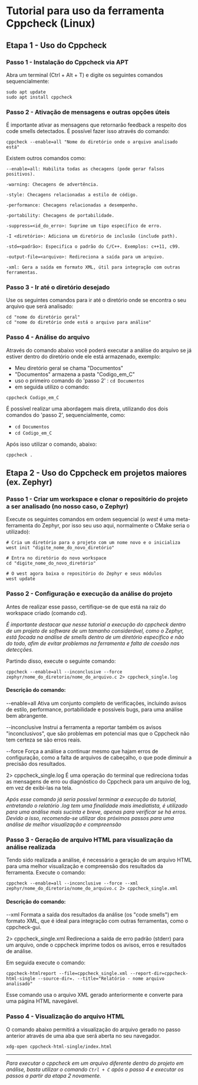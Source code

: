 # Tutorial para uso da ferramenta Cppcheck (Linux)

## Etapa 1 - Uso do Cppcheck
### Passo 1 - Instalação do Cppcheck via APT
Abra um terminal (Ctrl + Alt + T) e digite os seguintes comandos sequencialmente:
```
sudo apt update
sudo apt install cppcheck
```

### Passo 2 - Ativação de mensagens e outras opções úteis
É importante ativar as mensagens que retornarão feedback a respeito dos code smells detectados. É possível fazer isso através do comando:
```
cppcheck --enable=all "Nome do diretório onde o arquivo analisado está"
```
Existem outros comandos como:
```
--enable=all: Habilita todas as checagens (pode gerar falsos positivos).

-warning: Checagens de advertência.

-style: Checagens relacionadas a estilo de código.

-performance: Checagens relacionadas a desempenho.

-portability: Checagens de portabilidade.

-suppress=<id_do_erro>: Suprime um tipo específico de erro.

-I <diretório>: Adiciona um diretório de inclusão (include path).

-std=<padrão>: Especifica o padrão do C/C++. Exemplos: c++11, c99.

-output-file=<arquivo>: Redireciona a saída para um arquivo.

-xml: Gera a saída em formato XML, útil para integração com outras ferramentas.
```

### Passo 3 - Ir até o diretório desejado
Use os seguintes comandos para ir até o diretório onde se encontra o seu arquivo que será analisado:
```
cd "nome do diretório geral"
cd "nome do diretório onde está o arquivo para análise"
```

### Passo 4 - Análise do arquivo
Através do comando abaixo você poderá executar a análise do arquivo se já estiver dentro do diretório onde ele está armazenado, exemplo:
- Meu diretório geral se chama "Documentos"
- "Documentos" armazena a pasta "Codigo_em_C"
- uso o primeiro comando do 'passo 2' : `cd Documentos`
- em seguida utilizo o comando:
```
cppcheck Codigo_em_C
```
É possível realizar uma abordagem mais direta, utilizando dos dois comandos do 'passo 2', sequencialmente, como:
- `cd Documentos`
- `cd Codigo_em_C`
  
Após isso utilizar o comando, abaixo:
```
cppcheck .
```

## Etapa 2 - Uso do Cppcheck em projetos maiores (ex. Zephyr)
### Passo 1 - Criar um workspace e clonar o repositório do projeto a ser analisado (no nosso caso, o Zephyr)
Execute os seguintes comandos em ordem sequencial (o _west_ é uma meta-ferramenta do Zephyr, por isso seu uso aqui, normalmente o CMake seria o utilizado):
```
# Cria um diretório para o projeto com um nome novo e o inicializa
west init "digite_nome_do_novo_diretório"

# Entra no diretório do novo workspace
cd "digite_nome_do_novo_diretório"

# O west agora baixa o repositório do Zephyr e seus módulos
west update
```

### Passo 2 - Configuração e execução da análise do projeto
Antes de realizar esse passo, certifique-se de que está na raiz do workspace criado (comando _cd_).

*É importante destacar que nesse tutorial a execução do cppcheck dentro de um projeto de software de um tamanho considerável, como o Zephyr, está focada na análise de smells dentro de um diretório específico e não do todo, afim de evitar problemas na ferramenta e falta de coesão nas detecções.*

Partindo disso, execute o seguinte comando:
```
cppcheck --enable=all --inconclusive --force zephyr/nome_do_diretorio/nome_do_arquivo.c 2> cppcheck_single.log
```
#### Descrição do comando:
--enable=all
Ativa um conjunto completo de verificações, incluindo avisos de estilo, performance, portabilidade e possíveis bugs, para uma análise bem abrangente.

--inconclusive
Instrui a ferramenta a reportar também os avisos "inconclusivos", que são problemas em potencial mas que o Cppcheck não tem certeza se são erros reais.

--force
Força a análise a continuar mesmo que hajam erros de configuração, como a falta de arquivos de cabeçalho, o que pode diminuir a precisão dos resultados.

2> cppcheck_single.log
É uma operação do terminal que redireciona todas as mensagens de erro ou diagnóstico do Cppcheck para um arquivo de log, em vez de exibi-las na tela.

*Após esse comando já seria possível terminar a execução do tutorial, entretando o relatório .log tem uma finalidade mais imediatista, é utilizado para uma análise mais sucinta e breve, apenas para verificar se há erros. Devido a isso, recomenda-se utilizar dos próximos passos para uma análise de melhor visualização e compreensão*

### Passo 3 - Geração de arquivo HTML para visualização da análise realizada
Tendo sido realizada a análise, é necessário a geração de um arquivo HTML para uma melhor visualização e compreensão dos resultados da ferramenta. 
Execute o comando:
```
cppcheck --enable=all --inconclusive --force --xml zephyr/nome_do_diretorio/nome_do_arquivo.c 2> cppcheck_single.xml
```
#### Descrição do comando: 
--xml
Formata a saída dos resultados da análise (os "code smells") em formato XML, que é ideal para integração com outras ferramentas, como o cppcheck-gui.

2> cppcheck_single.xml
Redireciona a saída de erro padrão (stderr) para um arquivo, onde o cppcheck imprime todos os avisos, erros e resultados de análise.

Em seguida execute o comando:
```
cppcheck-htmlreport --file=cppcheck_single.xml --report-dir=cppcheck-html-single --source-dir=. --title="Relatório - nome arquivo analisado"
```
Esse comando usa o arquivo XML gerado anteriormente e converte para uma página HTML navegável.

### Passo 4 - Visualização do arquivo HTML
O comando abaixo permitirá a visualização do arquivo gerado no passo anterior através de uma aba que será aberta no seu navegador.
```
xdg-open cppcheck-html-single/index.html
```

----------------------------

*Para executar o cppcheck em um arquivo diferente dentro do projeto em análise, basta utilizar o comando ```Ctrl + C``` após o passo 4 e executar os passos a partir da etapa 2 novamente.*
